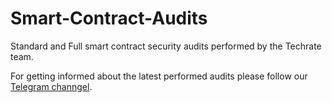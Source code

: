 # Smart-Contract-Audits

Standard and Full smart contract security audits performed by the Techrate team.

For getting informed about the latest performed audits please follow our [Telegram channgel](https://t.me/techrate_audits).
